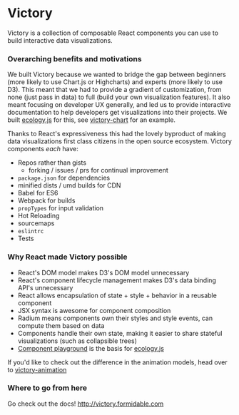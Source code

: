 # Victory

Victory is a collection of composable React components you can use to build interactive data visualizations.

### Overarching benefits and motivations

We built Victory because we wanted to bridge the gap between beginners (more likely to use Chart.js or Highcharts) and experts (more likely to use D3). This meant that we had to provide a gradient of customization, from none (just pass in data) to full (build your own visualization features). It also meant focusing on developer UX generally, and led us to provide interactive documentation to help developers get visualizations into their projects. We built [ecology.js](https://github.com/FormidableLabs/ecology) for this, see [victory-chart](projects.formidablelabs.com/victory-chart/) for an example.

Thanks to React's expressiveness this had the lovely byproduct of making data visualizations first class citizens in the open source ecosystem. Victory components *each* have:
  * Repos rather than gists
      * forking / issues / prs for continual improvement
  * `package.json` for dependencies
  * minified dists / umd builds for CDN
  * Babel for ES6
  * Webpack for builds
  * `propTypes` for input validation
  * Hot Reloading
  * sourcemaps
  * `eslintrc`
  * Tests

### Why React made Victory possible

* React's DOM model makes D3's DOM model unnecessary
* React's component lifecycle management makes D3's data binding API's unnecessary
* React allows encapsulation of state + style + behavior in a reusable component
* JSX syntax is awesome for component composition
* Radium means components own their styles and style events, can compute them based on data
* Components handle their own state, making it easier to share stateful visualizations (such as collapsible trees)
* [Component playground](http://projects.formidablelabs.com/component-playground/) is the basis for [ecology.js](https://github.com/FormidableLabs/ecology)

If you'd like to check out the difference in the animation models, head over to [victory-animation](https://github.com/FormidableLabs/victory-animation)

### Where to go from here

Go check out the docs! http://victory.formidable.com
